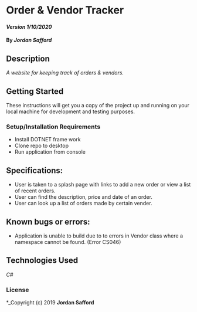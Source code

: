 # Order & Vendor Tracker

#### _Version 1/10/2020_

#### By _**Jordan Safford**_

## Description

_A website for keeping track of orders & vendors._

## Getting Started

These instructions will get you a copy of the project up and running on your local machine for development and testing purposes.

### Setup/Installation Requirements
* Install DOTNET frame work
* Clone repo to desktop
* Run application from console

## Specifications:
* User is taken to a splash page with links to add a new order or view a list of recent orders.
* User can find the description, price and date of an order.
* User can look up a list of orders made by certain vender.

## Known bugs or errors:
* Application is unable to build due to to errors in Vendor class where a namespace cannot be found. (Error CS046)

## Technologies Used

_C#_

### License

*_Copyright (c) 2019 **Jordan Safford**